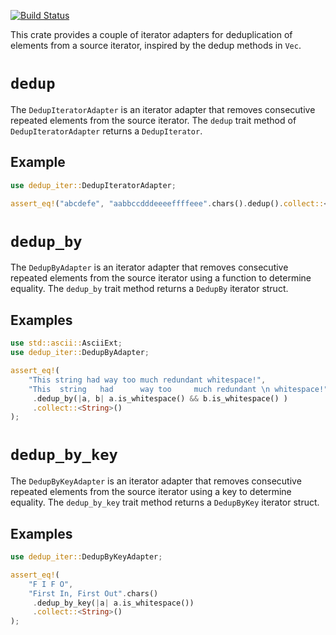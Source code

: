 [![Build Status](https://travis-ci.org/aswaving/dedup_iter.svg?branch=master)](https://travis-ci.org/aswaving/dedup_iter)

This crate provides a couple of iterator adapters for deduplication of elements from a source iterator, inspired by the dedup methods in `Vec`.

# `dedup`
The `DedupIteratorAdapter` is an iterator adapter that removes consecutive repeated elements from the source iterator.
The `dedup` trait method of `DedupIteratorAdapter` returns a `DedupIterator`.
## Example
 ```rust
use dedup_iter::DedupIteratorAdapter;

assert_eq!("abcdefe", "aabbccdddeeeeffffeee".chars().dedup().collect::<String>());
 ```

# `dedup_by`
The `DedupByAdapter` is an iterator adapter that removes consecutive repeated elements from the source iterator
using a function to determine equality.
The `dedup_by` trait method returns a `DedupBy` iterator struct.
## Examples
```rust
use std::ascii::AsciiExt;
use dedup_iter::DedupByAdapter;

assert_eq!(
    "This string had way too much redundant whitespace!",
    "This  string   had      way too     much redundant \n whitespace!".chars()
     .dedup_by(|a, b| a.is_whitespace() && b.is_whitespace() )
     .collect::<String>()
);
```

# `dedup_by_key`
The `DedupByKeyAdapter` is an iterator adapter that removes consecutive repeated elements from the source iterator
using a key to determine equality.
The `dedup_by_key` trait method returns a `DedupByKey` iterator struct.
## Examples
```rust
use dedup_iter::DedupByKeyAdapter;

assert_eq!(
    "F I F O",
    "First In, First Out".chars()
     .dedup_by_key(|a| a.is_whitespace())
     .collect::<String>()
);
```
